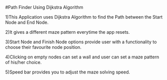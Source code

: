 #Path Finder Using Dijkstra Algorithm

1)This Application uses Dijkstra Algorithm to find the Path between the Start Node and End Node.

2)It gives a different maze pattern everytime the app resets.

3)Start Node and Finish Node options provide user with a functionality to choose their favourite node position.

4)Clicking on empty nodes can set a wall and user can set a maze pattern of his/her choice.

5)Speed bar provides you to adjust the maze solving speed.
